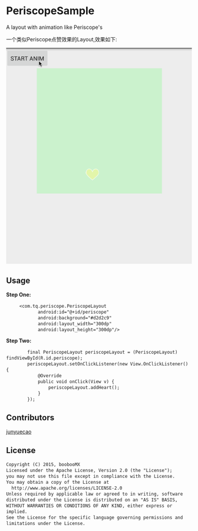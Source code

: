 # PeriscopeSample
A layout with animation like Periscope's

一个类似Periscope点赞效果的Layout,效果如下:  

![效果图](img/periscope.gif)  

<!--对应的实现文章在这里:[一步一步教你实现Periscope点赞效果-->
<!--](http://www.jianshu.com/p/03fdcfd3ae9c)-->

## Usage

**Step One:**

```
     <com.tq.periscope.PeriscopeLayout
            android:id="@+id/periscope"
            android:background="#d2d2c9"
            android:layout_width="300dp"
            android:layout_height="300dp"/>
```

**Step Two:**

```
        final PeriscopeLayout periscopeLayout = (PeriscopeLayout) findViewById(R.id.periscope);
        periscopeLayout.setOnClickListener(new View.OnClickListener() {
            @Override
            public void onClick(View v) {
                periscopeLayout.addHeart();
            }
        });
```

## Contributors

[junyuecao](https://github.com/junyuecao)

## License
	Copyright (C) 2015, boobooMX
	Licensed under the Apache License, Version 2.0 (the "License");
	you may not use this file except in compliance with the License.
	You may obtain a copy of the License at
	  http://www.apache.org/licenses/LICENSE-2.0
	Unless required by applicable law or agreed to in writing, software
	distributed under the License is distributed on an "AS IS" BASIS,
	WITHOUT WARRANTIES OR CONDITIONS OF ANY KIND, either express or implied.
	See the License for the specific language governing permissions and
	limitations under the License.
